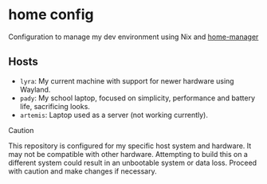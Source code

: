 # home config
Configuration to manage my dev environment using Nix and [home-manager](https://github.com/nix-community/home-manager)

## Hosts
* `lyra`: My current machine with support for newer hardware using Wayland.
* `pady`: My school laptop, focused on simplicity, performance and battery life, sacrificing looks.
* `artemis`: Laptop used as a server (not working currently).

> [!Caution]
> This repository is configured for my specific host system and hardware.
> It may not be compatible with other hardware. Attempting to build this on a
> different system could result in an unbootable system or data loss.
> Proceed with caution and make changes if necessary.
